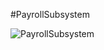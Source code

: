 #PayrollSubsystem

![PayrollSubsystem](https://www.planttext.com/api/plantuml/png/Z9DDJiCm48NtEONLarH0aIA1597s05Dt22R-YSOEKeGu6GkEn1M8apg95KTqwU-DvptFoB_VFtlhW5ohPDO0hw52jYkHjoHSnyhsR3lhKEtOPyOObs0jUpALq8-6L4pkZNPaf4IQUEZp3BhlE_EJxGzVsMnuK8qq7I8RAnLgb_OEXQTyXHB-GLg11t1m1ejHYADGo84k_uO8XT4C0ap42D842ZBloDtiaynJGESR-MgErWfTfUDSwnOZkP9R9hBEDjwDajo1hZVjSw-M0vwOHqS2RO4xONJ4S_tQpmq6lZHvmSQGsxGPvSKZHv1uuoZSjlE2nDQMyq4haJu4nyNgKX0w_eQyzgttg2_-C_q1003__mC0)


